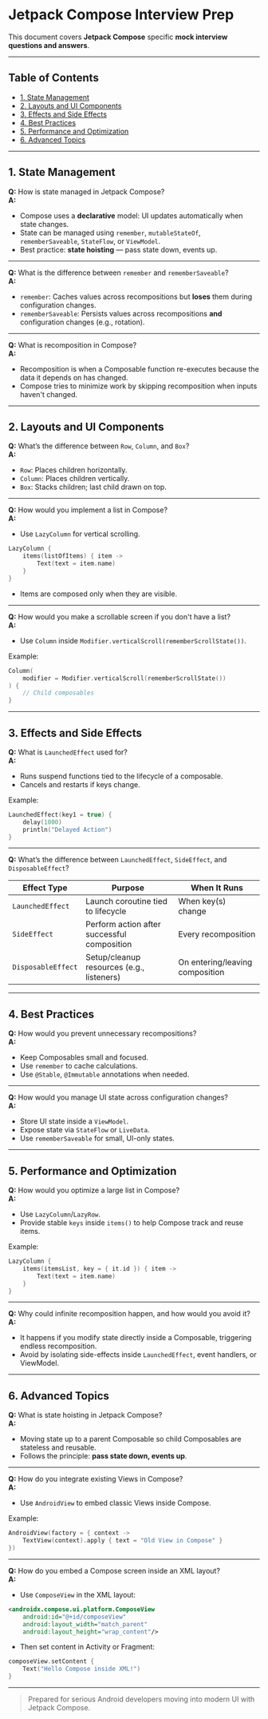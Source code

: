 # Jetpack Compose Interview Prep

This document covers **Jetpack Compose** specific **mock interview questions and answers**.

---

## Table of Contents

- [1. State Management](#1-state-management)
- [2. Layouts and UI Components](#2-layouts-and-ui-components)
- [3. Effects and Side Effects](#3-effects-and-side-effects)
- [4. Best Practices](#4-best-practices)
- [5. Performance and Optimization](#5-performance-and-optimization)
- [6. Advanced Topics](#6-advanced-topics)

---

## 1. State Management

**Q:** How is state managed in Jetpack Compose?  
**A:**  
- Compose uses a **declarative** model: UI updates automatically when state changes.
- State can be managed using `remember`, `mutableStateOf`, `rememberSaveable`, `StateFlow`, or `ViewModel`.
- Best practice: **state hoisting** — pass state down, events up.

---

**Q:** What is the difference between `remember` and `rememberSaveable`?  
**A:**  
- `remember`: Caches values across recompositions but **loses** them during configuration changes.
- `rememberSaveable`: Persists values across recompositions **and** configuration changes (e.g., rotation).

---

**Q:** What is recomposition in Compose?  
**A:**  
- Recomposition is when a Composable function re-executes because the data it depends on has changed.
- Compose tries to minimize work by skipping recomposition when inputs haven't changed.

---

## 2. Layouts and UI Components

**Q:** What’s the difference between `Row`, `Column`, and `Box`?  
**A:**  
- `Row`: Places children horizontally.
- `Column`: Places children vertically.
- `Box`: Stacks children; last child drawn on top.

---

**Q:** How would you implement a list in Compose?  
**A:**  
- Use `LazyColumn` for vertical scrolling.
```kotlin
LazyColumn {
    items(listOfItems) { item ->
        Text(text = item.name)
    }
}
```
- Items are composed only when they are visible.

---

**Q:** How would you make a scrollable screen if you don't have a list?  
**A:**  
- Use `Column` inside `Modifier.verticalScroll(rememberScrollState())`.

Example:
```kotlin
Column(
    modifier = Modifier.verticalScroll(rememberScrollState())
) {
    // Child composables
}
```

---

## 3. Effects and Side Effects

**Q:** What is `LaunchedEffect` used for?  
**A:**  
- Runs suspend functions tied to the lifecycle of a composable.
- Cancels and restarts if keys change.

Example:
```kotlin
LaunchedEffect(key1 = true) {
    delay(1000)
    println("Delayed Action")
}
```

---

**Q:** What’s the difference between `LaunchedEffect`, `SideEffect`, and `DisposableEffect`?

| Effect Type       | Purpose                                  | When It Runs               |
|-------------------|------------------------------------------|-----------------------------|
| `LaunchedEffect`   | Launch coroutine tied to lifecycle       | When key(s) change          |
| `SideEffect`       | Perform action after successful composition | Every recomposition    |
| `DisposableEffect` | Setup/cleanup resources (e.g., listeners) | On entering/leaving composition |

---

## 4. Best Practices

**Q:** How would you prevent unnecessary recompositions?  
**A:**  
- Keep Composables small and focused.
- Use `remember` to cache calculations.
- Use `@Stable`, `@Immutable` annotations when needed.

---

**Q:** How would you manage UI state across configuration changes?  
**A:**  
- Store UI state inside a `ViewModel`.
- Expose state via `StateFlow` or `LiveData`.
- Use `rememberSaveable` for small, UI-only states.

---

## 5. Performance and Optimization

**Q:** How would you optimize a large list in Compose?  
**A:**  
- Use `LazyColumn`/`LazyRow`.
- Provide stable `keys` inside `items()` to help Compose track and reuse items.

Example:
```kotlin
LazyColumn {
    items(itemsList, key = { it.id }) { item ->
        Text(text = item.name)
    }
}
```

---

**Q:** Why could infinite recomposition happen, and how would you avoid it?  
**A:**  
- It happens if you modify state directly inside a Composable, triggering endless recomposition.
- Avoid by isolating side-effects inside `LaunchedEffect`, event handlers, or ViewModel.

---

## 6. Advanced Topics

**Q:** What is state hoisting in Jetpack Compose?  
**A:**  
- Moving state up to a parent Composable so child Composables are stateless and reusable.
- Follows the principle: **pass state down, events up**.

---

**Q:** How do you integrate existing Views in Compose?  
**A:**  
- Use `AndroidView` to embed classic Views inside Compose.

Example:
```kotlin
AndroidView(factory = { context ->
    TextView(context).apply { text = "Old View in Compose" }
})
```

---

**Q:** How do you embed a Compose screen inside an XML layout?  
**A:**  
- Use `ComposeView` in the XML layout:
```xml
<androidx.compose.ui.platform.ComposeView
    android:id="@+id/composeView"
    android:layout_width="match_parent"
    android:layout_height="wrap_content"/>
```
- Then set content in Activity or Fragment:
```kotlin
composeView.setContent {
    Text("Hello Compose inside XML!")
}
```

---

> Prepared for serious Android developers moving into modern UI with Jetpack Compose.

